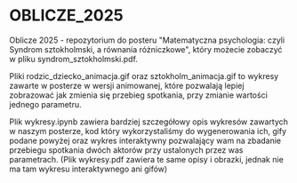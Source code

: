 # OBLICZE_2025
Oblicze 2025 - repozytorium do posteru "Matematyczna psychologia: czyli Syndrom sztokholmski, a równania różniczkowe", który możecie zobaczyć w pliku syndrom_sztokholmski.pdf.

Pliki rodzic_dziecko_animacja.gif oraz sztokholm_animacja.gif to wykresy zawarte w posterze w wersji animowanej, które pozwalają lepiej zobrazować jak zmienia się przebieg spotkania, przy zmianie wartości jednego parametru.

Plik wykresy.ipynb zawiera bardziej szczegółowy opis wykresów zawartych w naszym posterze, kod który wykorzystaliśmy do wygenerowania ich, gify podane powyżej oraz wykres interaktywny pozwalający wam na zbadanie przebiegu spotkania dwóch aktorów przy ustalonych przez was parametrach. (Plik wykresy.pdf zawiera te same opisy i obrazki, jednak nie ma tam wykresu interaktywnego ani gifów)
